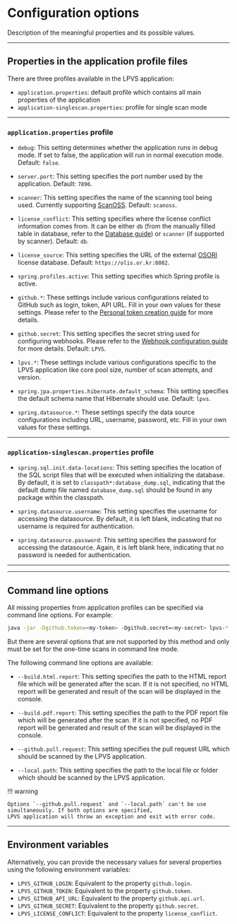 # Configuration options

Description of the meaningful properties and its possible values.

---

## Properties in the application profile files

There are three profiles available in the LPVS application:

- `application.properties`: default profile which contains all main properties of the application
- `application-singlescan.properties`: profile for single scan mode

---

### `application.properties` profile

- `debug`: This setting determines whether the application runs in debug mode. If set to false, 
the application will run in normal execution mode. Default: `false`.

- `server.port`: This setting specifies the port number used by the application. Default: `7896`.

- `scanner`: This setting specifies the name of the scanning tool being used. Currently supporting 
[ScanOSS](https://github.com/scanoss). Default: `scanoss`.

- `license_conflict`: This setting specifies where the license conflict information comes from. 
It can be either `db` (from the manually filled table in database, refer to the 
[Database guide](database.md#table-lpvs_license_conflicts)) or `scanner` (if supported by scanner).
Default: `db`.

- `license_source`: This setting specifies the URL of the external [OSORI](https://osori-db.github.io/en/) 
license database. Default: `https://olis.or.kr:8082`.

- `spring.profiles.active`: This setting specifies which Spring profile is active.

- `github.*`: These settings include various configurations related to GitHub such as login, token, API URL.
Fill in your own values for these settings. Please refer to the [Personal token creation guide](../service/webhook.md#create-a-personal-github-access-token)
for more details.

- `github.secret`: This setting specifies the secret string used for configuring webhooks. Please refer to the
[Webhook configuration guide](../service/webhook.md#configure-the-webhook-in-your-github-repository-settings) 
for more details. Default: `LPVS`.

- `lpvs.*`: These settings include various configurations specific to the LPVS application like core pool size, 
number of scan attempts, and version.

- `spring.jpa.properties.hibernate.default_schema`: This setting specifies the default schema name that Hibernate 
should use. Default: `lpvs`.

- `spring.datasource.*`: These settings specify the data source configurations including URL, username, password, etc.
Fill in your own values for these settings.

---

### `application-singlescan.properties` profile

- `spring.sql.init.data-locations`: This setting specifies the location of the SQL script files that will 
be executed when initializing the database. By default, it is set to `classpath*:database_dump.sql`, indicating 
that the default dump file named `database_dump.sql` should be found in any package within the classpath.

- `spring.datasource.username`: This setting specifies the username for accessing the datasource. By default, 
it is left blank, indicating that no username is required for authentication.

- `spring.datasource.password`: This setting specifies the password for accessing the datasource. Again, 
it is left blank here, indicating that no password is needed for authentication.

---


---

## Command line options

All missing properties from application profiles can be specified via command line options. 
For example:

```bash
java -jar -Dgithub.token=<my-token> -Dgithub.secret=<my-secret> lpvs-*.jar
```

But there are several options that are not supported by this method and only must be set for the one-time scans
in command line mode.

The following command line options are available:

- `--build.html.report`: This setting specifies the path to the HTML report file which will be generated after the scan.
If it is not specified, no HTML report will be generated and result of the scan will be displayed in the console.

- `--build.pdf.report`: This setting specifies the path to the PDF report file which will be generated after the scan.
If it is not specified, no PDF report will be generated and result of the scan will be displayed in the console.

- `--github.pull.request`: This setting specifies the pull request URL which should be scanned by the LPVS application.

- `--local.path`: This setting specifies the path to the local file or folder which should be scanned by the LPVS application.

!!! warning

    Options `--github.pull.request` and `--local.path` can't be use simultaneously. If both options are specified,
    LPVS application will throw an exception and exit with error code.

---

## Environment variables

Alternatively, you can provide the necessary values for several properties using the following environment variables: 

- `LPVS_GITHUB_LOGIN`: Equivalent to the property `github.login`.
- `LPVS_GITHUB_TOKEN`: Equivalent to the property `github.token`.
- `LPVS_GITHUB_API_URL`: Equivalent to the property `github.api.url`.
- `LPVS_GITHUB_SECRET`: Equivalent to the property `github.secret`.
- `LPVS_LICENSE_CONFLICT`: Equivalent to the property `license_conflict`.
